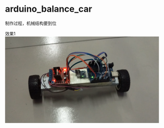 # arduino_balance_car

制作过程，机械结构要到位

效果1
![adasd](https://raw.githubusercontent.com/LiuXinyu12378/arduino_balance_car/master/picture/QQ%E6%88%AA%E5%9B%BE20180917225656.png)
